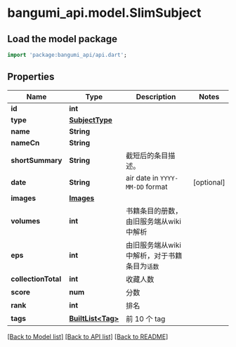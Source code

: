 # bangumi_api.model.SlimSubject

## Load the model package
```dart
import 'package:bangumi_api/api.dart';
```

## Properties
Name | Type | Description | Notes
------------ | ------------- | ------------- | -------------
**id** | **int** |  | 
**type** | [**SubjectType**](SubjectType.md) |  | 
**name** | **String** |  | 
**nameCn** | **String** |  | 
**shortSummary** | **String** | 截短后的条目描述。 | 
**date** | **String** | air date in `YYYY-MM-DD` format | [optional] 
**images** | [**Images**](Images.md) |  | 
**volumes** | **int** | 书籍条目的册数，由旧服务端从wiki中解析 | 
**eps** | **int** | 由旧服务端从wiki中解析，对于书籍条目为`话数` | 
**collectionTotal** | **int** | 收藏人数 | 
**score** | **num** | 分数 | 
**rank** | **int** | 排名 | 
**tags** | [**BuiltList&lt;Tag&gt;**](Tag.md) | 前 10 个 tag | 

[[Back to Model list]](../README.md#documentation-for-models) [[Back to API list]](../README.md#documentation-for-api-endpoints) [[Back to README]](../README.md)


